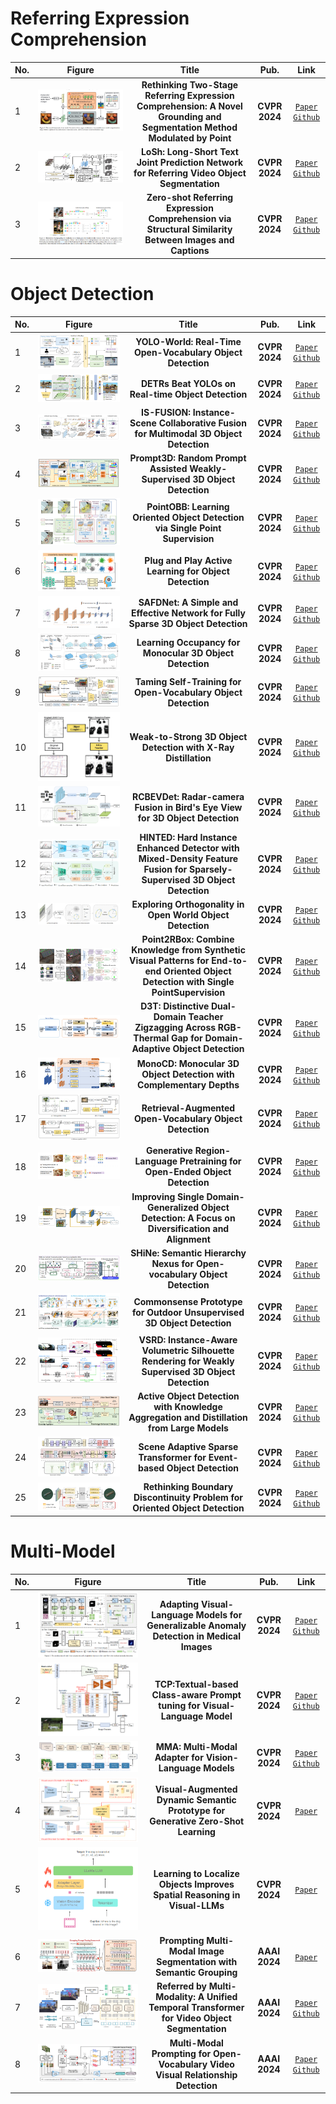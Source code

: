 # Referring Expression Comprehension
|No.   |Figure   |Title   |Pub.  |Link|         
|:----|:-----:|:-----:|:-----:|:---:|
|1|![dcgan_network](IM\1p1_1.png)|__Rethinking Two-Stage Referring Expression Comprehension: A Novel Grounding and Segmentation Method Modulated by Point__|__CVPR 2024__|[`Paper`](https://arxiv.org/pdf/2112.05375v1) [`Github`](https://github.com/kellyiss/situformer) |
|2|![dcgan_network](IM\1p2_1.png)|__LoSh: Long-Short Text Joint Prediction Network for Referring Video Object Segmentation__|__CVPR 2024__|[`Paper`](https://arxiv.org/pdf/2306.08736v3) [`Github`](https://github.com/linfengyuan1997/losh) |
|3|![dcgan_network](IM\1p3_1.png)|__Zero-shot Referring Expression Comprehension via Structural Similarity Between Images and Captions__|__CVPR 2024__|[`Paper`](https://arxiv.org/pdf/2311.17048v3) [`Github`](https://github.com/show-han/zeroshot_rec) |
# Object Detection
|No.   |Figure   |Title   |Pub.  |Link|         
|:----|:-----:|:-----:|:-----:|:---:|
|1|![dcgan_network](IM\1p4_1.png)|__YOLO-World: Real-Time Open-Vocabulary Object Detection__|__CVPR 2024__|[`Paper`](https://arxiv.org/pdf/2401.17270v3) [`Github`](https://github.com/ailab-cvc/yolo-world) |
|2|![dcgan_network](IM\1p5_1.png)|__DETRs Beat YOLOs on Real-time Object Detection__|__CVPR 2024__|[`Paper`](https://arxiv.org/pdf/2304.08069v3) [`Github`](https://github.com/lyuwenyu/RT-DETR) |
|3|![dcgan_network](IM\1p6_1.png)|__IS-FUSION: Instance-Scene Collaborative Fusion for Multimodal 3D Object Detection__|__CVPR 2024__|[`Paper`](https://arxiv.org/pdf/2403.15241v1) [`Github`](https://github.com/yinjunbo/is-fusion) |
|4|![dcgan_network](IM\1p7_1.png)|__Prompt3D: Random Prompt Assisted Weakly-Supervised 3D Object Detection__|__CVPR 2024__|[`Paper`](https://openaccess.thecvf.com//content/CVPR2024/papers/Zhang_Prompt3D_Random_Prompt_Assisted_Weakly-Supervised_3D_Object_Detection_CVPR_2024_paper.pdf) [`Github`](https://github.com/huishengye/prompt3d) |
|5|![dcgan_network](IM\1p8_1.png)|__PointOBB: Learning Oriented Object Detection via Single Point Supervision__|__CVPR 2024__|[`Paper`](https://arxiv.org/pdf/2311.14757v1) [`Github`](https://github.com/luo-z13/pointobb) |
|6|![dcgan_network](IM\2p1_1.png)|__Plug and Play Active Learning for Object Detection__|__CVPR 2024__|[`Paper`](https://arxiv.org/pdf/2211.11612v2) [`Github`](https://github.com/chenhongyiyang/ppal) |
|7|![dcgan_network](IM\2p2_1.png)|__SAFDNet: A Simple and Effective Network for Fully Sparse 3D Object Detection__|__CVPR 2024__|[`Paper`](https://arxiv.org/pdf/2403.05817v2) [`Github`](https://github.com/zhanggang001/hednet) |
|8|![dcgan_network](IM\2p3_1.png)|__Learning Occupancy for Monocular 3D Object Detection__|__CVPR 2024__|[`Paper`](https://arxiv.org/pdf/2305.15694v1) [`Github`](https://github.com/spengliang/occupancym3d) |
|9|![dcgan_network](IM\2p4_1.png)|__Taming Self-Training for Open-Vocabulary Object Detection__|__CVPR 2024__|[`Paper`](https://arxiv.org/pdf/2308.06412v3) [`Github`](https://github.com/xiaofeng94/sas-det) |
|10|![dcgan_network](IM\2p5_1.png)|__Weak-to-Strong 3D Object Detection with X-Ray Distillation__|__CVPR 2024__|[`Paper`](https://arxiv.org/pdf/2404.00679v1) [`Github`](https://github.com/sakharok13/x-ray-teacher-patching-tools) |
|11|![dcgan_network](IM\2p6_1.png)|__RCBEVDet: Radar-camera Fusion in Bird's Eye View for 3D Object Detection__|__CVPR 2024__|[`Paper`](https://arxiv.org/pdf/2403.16440v1) [`Github`](https://github.com/vdigpku/rcbevdet) |
|12|![dcgan_network](IM\2p7_1.png)|__HINTED: Hard Instance Enhanced Detector with Mixed-Density Feature Fusion for Sparsely-Supervised 3D Object Detection__|__CVPR 2024__|[`Paper`](https://openaccess.thecvf.com//content/CVPR2024/papers/Xia_HINTED_Hard_Instance_Enhanced_Detector_with_Mixed-Density_Feature_Fusion_for_CVPR_2024_paper.pdf) [`Github`](https://github.com/xmuqimingxia/hinted) |
|13|![dcgan_network](IM\2p8_1.png)|__Exploring Orthogonality in Open World Object Detection__|__CVPR 2024__|[`Paper`](https://openaccess.thecvf.com//content/CVPR2024/papers/Sun_Exploring_Orthogonality_in_Open_World_Object_Detection_CVPR_2024_paper.pdf) [`Github`](https://github.com/feifeiobama/orthogonaldet) |
|14|![dcgan_network](IM\2p9.png)|__Point2RBox: Combine Knowledge from Synthetic Visual Patterns for End-to-end Oriented Object Detection with Single PointSupervision__|__CVPR 2024__|[`Paper`](https://arxiv.org/pdf/2311.14758v2) [`Github`](https://github.com/yuyi1005/point2rbox-mmrotate) |
|15|![dcgan_network](IM\2p10.png)|__D3T: Distinctive Dual-Domain Teacher Zigzagging Across RGB-Thermal Gap for Domain-Adaptive Object Detection__|__CVPR 2024__|[`Paper`](https://arxiv.org/pdf/2403.09359v1) [`Github`](https://github.com/edwarddo69/d3t) |
|16|![dcgan_network](IM\2p11.png)|__MonoCD: Monocular 3D Object Detection with Complementary Depths__|__CVPR 2024__|[`Paper`](https://arxiv.org/pdf/2404.03181v1) [`Github`](https://github.com/elvintanhust/monocd) |
|17|![dcgan_network](IM\2p12.png)|__Retrieval-Augmented Open-Vocabulary Object Detection__|__CVPR 2024__|[`Paper`](https://arxiv.org/pdf/2404.05687v1) [`Github`](https://github.com/mlvlab/RALF) |
|18|![dcgan_network](IM\2p13.png)|__Generative Region-Language Pretraining for Open-Ended Object Detection__|__CVPR 2024__|[`Paper`](https://arxiv.org/pdf/2403.10191v1) [`Github`](https://github.com/foundationvision/generateu) |
|19|![dcgan_network](IM\2p14.png)|__Improving Single Domain-Generalized Object Detection: A Focus on Diversification and Alignment__|__CVPR 2024__|[`Paper`](https://arxiv.org/pdf/2405.14497v1) [`Github`](https://github.com/msohaildanish/divalign) |
|20|![dcgan_network](IM\2p15.png)|__SHiNe: Semantic Hierarchy Nexus for Open-vocabulary Object Detection__|__CVPR 2024__|[`Paper`](https://arxiv.org/pdf/2405.10053v1) [`Github`](https://github.com/naver/shine) |
|21|![dcgan_network](IM\2p16.png)|__Commonsense Prototype for Outdoor Unsupervised 3D Object Detection__|__CVPR 2024__|[`Paper`](https://arxiv.org/pdf/2404.16493v3) [`Github`](https://github.com/hailanyi/cpd) |
|22|![dcgan_network](IM\2p17.png)|__VSRD: Instance-Aware Volumetric Silhouette Rendering for Weakly Supervised 3D Object Detection__|__CVPR 2024__|[`Paper`](https://arxiv.org/pdf/2404.00149v1) [`Github`](https://github.com/skmhrk1209/VSRD) |
|23|![dcgan_network](IM\2p18.png)|__Active Object Detection with Knowledge Aggregation and Distillation from Large Models__|__CVPR 2024__|[`Paper`](https://arxiv.org/pdf/2405.12509v1) [`Github`](https://github.com/idejie/KAD) |
|24|![dcgan_network](IM\2p19.png)|__Scene Adaptive Sparse Transformer for Event-based Object Detection__|__CVPR 2024__|[`Paper`](https://arxiv.org/pdf/2404.01882v1) [`Github`](https://github.com/peterande/sast) |
|25|![dcgan_network](IM\2p20.png)|__Rethinking Boundary Discontinuity Problem for Oriented Object Detection__|__CVPR 2024__|[`Paper`](https://arxiv.org/pdf/2305.10061v2) [`Github`](https://github.com/hangxu-cv/cvpr24acm) |
# Multi-Model
|No.   |Figure   |Title   |Pub.  |Link|         
|:----|:-----:|:-----:|:-----:|:---:|
|1|![dcgan_network](IM\3p1.png)|__Adapting Visual-Language Models for Generalizable Anomaly Detection in Medical Images__|__CVPR 2024__|[`Paper`](https://arxiv.org/pdf/2403.12570v1) [`Github`](https://github.com/mediabrain-sjtu/mvfa-ad) |
|2|![dcgan_network](IM\3p2.png)|__TCP:Textual-based Class-aware Prompt tuning for Visual-Language Model__|__CVPR 2024__|[`Paper`](https://arxiv.org/pdf/2311.18231v2) [`Github`](https://github.com/htyao89/textual-based_class-aware_prompt_tuning) |
|3|![dcgan_network](IM\3p3.png)|__MMA: Multi-Modal Adapter for Vision-Language Models__|__CVPR 2024__|[`Paper`](https://openaccess.thecvf.com//content/CVPR2024/papers/Yang_MMA_Multi-Modal_Adapter_for_Vision-Language_Models_CVPR_2024_paper.pdf) [`Github`](https://github.com/zjjconan/multi-modal-adapter) |
|4|![dcgan_network](IM\3p4.png)|__Visual-Augmented Dynamic Semantic Prototype for Generative Zero-Shot Learning__|__CVPR 2024__|[`Paper`](https://arxiv.org/pdf/2404.14808v1) |
|5|![dcgan_network](IM\3p5.png)|__Learning to Localize Objects Improves Spatial Reasoning in Visual-LLMs__|__CVPR 2024__|[`Paper`](https://arxiv.org/pdf/2404.07449v1)  |
|6|![dcgan_network](IM\3p6.png)|__Prompting Multi-Modal Image Segmentation with Semantic Grouping__|__AAAI 2024__|[`Paper`](https://ojs.aaai.org/index.php/AAAI/article/view/27981) |
|7|![dcgan_network](IM\3p7.png)|__Referred by Multi-Modality: A Unified Temporal Transformer for Video Object Segmentation__|__AAAI 2024__|[`Paper`](https://ojs.aaai.org/index.php/AAAI/article/view/28465) [`Github`](https://github.com/opengvlab/mutr)|
|8|![dcgan_network](IM\3p8.png)|__Multi-Modal Prompting for Open-Vocabulary Video Visual Relationship Detection__|__AAAI 2024__|[`Paper`](https://ojs.aaai.org/index.php/AAAI/article/view/28472) [`Github`](https://github.com/wangyongqi558/MMP_OV_VidVRD)|